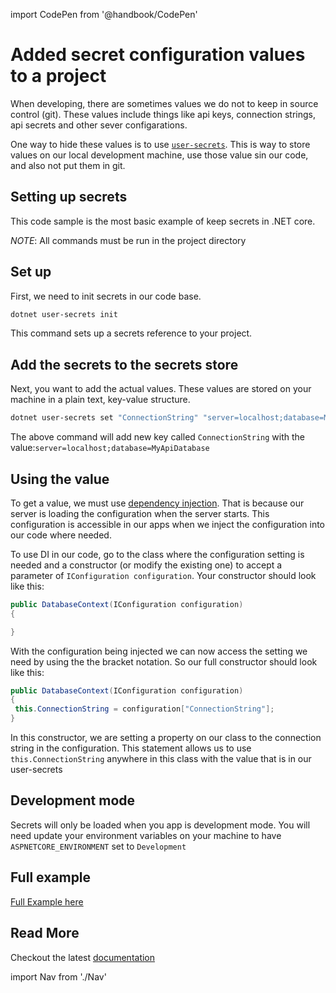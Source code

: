 import CodePen from '@handbook/CodePen'

# Added secret configuration values to a project

When developing, there are sometimes values we do not to keep in source control (git). These values include things like api keys, connection strings, api secrets and other sever configarations.

One way to hide these values is to use [`user-secrets`](https://docs.microsoft.com/en-us/aspnet/core/security/app-secrets?view=aspnetcore-3.1&tabs=linux). This is way to store values on our local development machine, use those value sin our code, and also not put them in git.

## Setting up secrets

This code sample is the most basic example of keep secrets in .NET core.

_NOTE_: All commands must be run in the project directory

## Set up

First, we need to init secrets in our code base.

```sh
dotnet user-secrets init
```

This command sets up a secrets reference to your project.

## Add the secrets to the secrets store

Next, you want to add the actual values. These values are stored on your machine in a plain text, key-value structure.

```sh
dotnet user-secrets set "ConnectionString" "server=localhost;database=MyApiDatabase"
```

The above command will add new key called `ConnectionString` with the value:`server=localhost;database=MyApiDatabase`

## Using the value

To get a value, we must use [dependency injection](https://docs.microsoft.com/en-us/aspnet/core/fundamentals/dependency-injection?view=aspnetcore-3.1). That is because our server is loading the configuration when the server starts. This configuration is accessible in our apps when we inject the configuration into our code where needed.

To use DI in our code, go to the class where the configuration setting is needed and a constructor (or modify the existing one) to accept a parameter of `IConfiguration configuration`. Your constructor should look like this:

```C#
public DatabaseContext(IConfiguration configuration)
{

}
```

With the configuration being injected we can now access the setting we need by using the the bracket notation. So our full constructor should look like this:

```C#
public DatabaseContext(IConfiguration configuration)
{
 this.ConnectionString = configuration["ConnectionString"];
}
```

In this constructor, we are setting a property on our class to the connection string in the configuration. This statement allows us to use `this.ConnectionString` anywhere in this class with the value that is in our user-secrets

## Development mode

Secrets will only be loaded when you app is development mode. You will need update your environment variables on your machine to have `ASPNETCORE_ENVIRONMENT` set to `Development`

## Full example

[Full Example here](https://github.com/mdewey/SecretExampel)

## Read More

Checkout the latest [documentation](https://docs.microsoft.com/en-us/aspnet/core/security/app-secrets?view=aspnetcore-3.1&tabs=linux)

import Nav from './Nav'

<Nav/>

